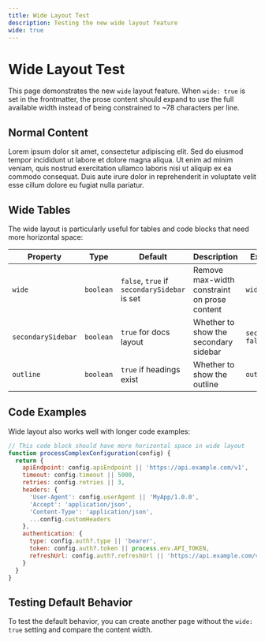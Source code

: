 ```yaml
---
title: Wide Layout Test
description: Testing the new wide layout feature
wide: true
---
```


# Wide Layout Test

This page demonstrates the new `wide` layout feature. When `wide: true` is set in the frontmatter, the prose content should expand to use the full available width instead of being constrained to ~78 characters per line.

## Normal Content

Lorem ipsum dolor sit amet, consectetur adipiscing elit. Sed do eiusmod tempor incididunt ut labore et dolore magna aliqua. Ut enim ad minim veniam, quis nostrud exercitation ullamco laboris nisi ut aliquip ex ea commodo consequat. Duis aute irure dolor in reprehenderit in voluptate velit esse cillum dolore eu fugiat nulla pariatur.

## Wide Tables

The wide layout is particularly useful for tables and code blocks that need more horizontal space:

| Property           | Type      | Default                                      | Description                                  | Example Usage             | Notes                                      |
| ------------------ | --------- | -------------------------------------------- | -------------------------------------------- | ------------------------- | ------------------------------------------ |
| `wide`             | `boolean` | `false`, `true` if `secondarySidebar` is set | Remove max-width constraint on prose content | `wide: true`              | Useful for technical documentation         |
| `secondarySidebar` | `boolean` | `true` for docs layout                       | Whether to show the secondary sidebar        | `secondarySidebar: false` | Automatically enables wide layout when set |
| `outline`          | `boolean` | `true` if headings exist                     | Whether to show the outline                  | `outline: false`          | Controls table of contents                 |

## Code Examples

Wide layout also works well with longer code examples:

```javascript
// This code block should have more horizontal space in wide layout
function processComplexConfiguration(config) {
  return {
    apiEndpoint: config.apiEndpoint || 'https://api.example.com/v1',
    timeout: config.timeout || 5000,
    retries: config.retries || 3,
    headers: {
      'User-Agent': config.userAgent || 'MyApp/1.0.0',
      'Accept': 'application/json',
      'Content-Type': 'application/json',
      ...config.customHeaders
    },
    authentication: {
      type: config.auth?.type || 'bearer',
      token: config.auth?.token || process.env.API_TOKEN,
      refreshUrl: config.auth?.refreshUrl || 'https://api.example.com/v1/auth/refresh'
    }
  }
}
```

## Testing Default Behavior

To test the default behavior, you can create another page without the `wide: true` setting and compare the content width.
